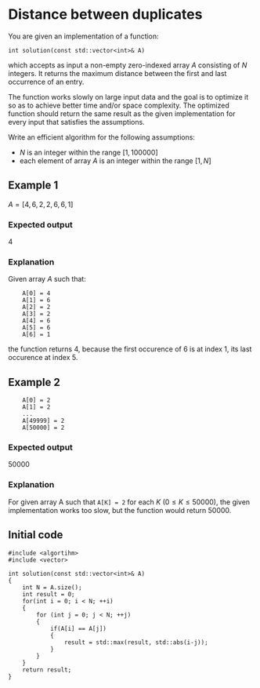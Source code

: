 # Distance between duplicates

You are given an implementation of a function:
```
int solution(const std::vector<int>& A)
```
which accepts as input a non-empty zero-indexed array $A$ consisting of $N$ integers. It returns the maximum distance between the first and last occurrence of an entry.

The function works slowly on large input data and the goal is to optimize it so as to achieve better time and/or space complexity. The optimized function should return the same result as the given implementation for every input that satisfies the assumptions.

Write an efficient algorithm for the following assumptions:
- $N$ is an integer within the range $[1, 100000]$
- each element of array $A$ is an integer within the range $[1, N]$


## Example 1
$A = [4, 6, 2, 2, 6, 6, 1]$

### Expected output
$4$

### Explanation
Given array $A$ such that:
```
    A[0] = 4
    A[1] = 6
    A[2] = 2
    A[3] = 2
    A[4] = 6
    A[5] = 6
    A[6] = 1
```
the function returns $4$, because the first occurence of $6$ is at index $1$, its last occurence at index $5$.

## Example 2
```
    A[0] = 2
    A[1] = 2
    ...
    A[49999] = 2
    A[50000] = 2
```

### Expected output
$50000$

### Explanation
For given array A such that `A[K] = 2` for each $K$ ($0 \leq K \leq 50000$), the given implementation works too slow, but the function would return $50000$.

## Initial code
```
#include <algortihm>
#include <vector>

int solution(const std::vector<int>& A)
{
    int N = A.size();
    int result = 0;
    for(int i = 0; i < N; ++i)
    {
        for (int j = 0; j < N; ++j)
        {
            if(A[i] == A[j])
            {
                result = std::max(result, std::abs(i-j));
            }
        }
    }
    return result;
}
```
